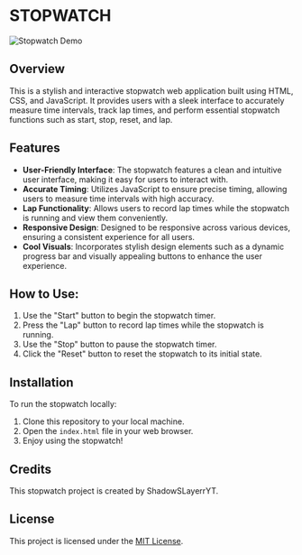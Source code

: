 # STOPWATCH

![Stopwatch Demo](demo.gif)

## Overview

This is a stylish and interactive stopwatch web application built using HTML, CSS, and JavaScript. It provides users with a sleek interface to accurately measure time intervals, track lap times, and perform essential stopwatch functions such as start, stop, reset, and lap.

## Features

- **User-Friendly Interface**: The stopwatch features a clean and intuitive user interface, making it easy for users to interact with.
- **Accurate Timing**: Utilizes JavaScript to ensure precise timing, allowing users to measure time intervals with high accuracy.
- **Lap Functionality**: Allows users to record lap times while the stopwatch is running and view them conveniently.
- **Responsive Design**: Designed to be responsive across various devices, ensuring a consistent experience for all users.
- **Cool Visuals**: Incorporates stylish design elements such as a dynamic progress bar and visually appealing buttons to enhance the user experience.

## How to Use: 

1. Use the "Start" button to begin the stopwatch timer.
2. Press the "Lap" button to record lap times while the stopwatch is running.
3. Use the "Stop" button to pause the stopwatch timer.
4. Click the "Reset" button to reset the stopwatch to its initial state.

## Installation

To run the stopwatch locally:

1. Clone this repository to your local machine.
2. Open the `index.html` file in your web browser.
3. Enjoy using the stopwatch!

## Credits

This stopwatch project is created by ShadowSLayerrYT.

## License

This project is licensed under the [MIT License](LICENSE).
